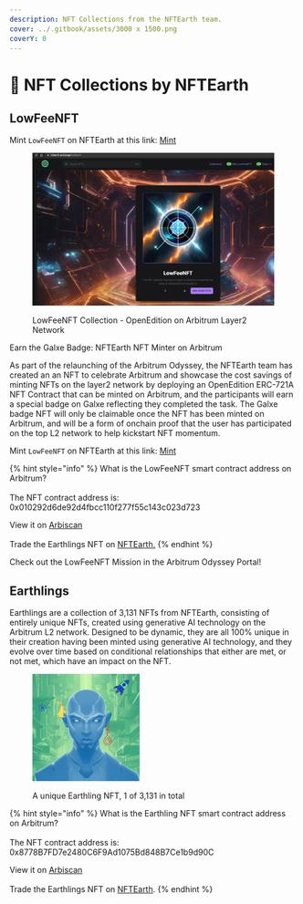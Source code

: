 ```yaml
---
description: NFT Collections from the NFTEarth team.
cover: ../.gitbook/assets/3000 x 1500.png
coverY: 0
---
```


# 🎨 NFT Collections by NFTEarth

## LowFeeNFT

Mint `LowFeeNFT` on NFTEarth at this link: [Mint](https://nftearth.exchange/lowfeenft)

<figure><img src="../.gitbook/assets/image.png" alt=""><figcaption><p>LowFeeNFT Collection - OpenEdition on Arbitrum Layer2 Network</p></figcaption></figure>

Earn the Galxe Badge: NFTEarth NFT Minter on Arbitrum

As part of the relaunching of the Arbitrum Odyssey, the NFTEarth team has created an an NFT to celebrate Arbitrum and showcase the cost savings of minting NFTs on the layer2 network by deploying an OpenEdition ERC-721A NFT Contract that can be minted on Arbitrum, and the participants will earn a special badge on Galxe reflecting they completed the task. The Galxe badge NFT will only be claimable once the NFT has been minted on Arbitrum, and will be a form of onchain proof that the user has participated on the top L2 network to help kickstart NFT momentum.

Mint `LowFeeNFT` on NFTEarth at this link: [Mint](https://nftearth.exchange/lowfeenft)

{% hint style="info" %}
What is the LowFeeNFT smart contract address on Arbitrum? \
\
The NFT contract address is: 0x010292d6de92d4fbcc110f277f55c143c023d723



View it on [Arbiscan](https://arbiscan.io/address/0x010292d6de92d4fbcc110f277f55c143c023d723)\
\
Trade the Earthlings NFT on [NFTEarth.](https://nftearth.exchange/arbitrum/collection/0x010292d6de92d4fbcc110f277f55c143c023d723)
{% endhint %}

Check out the LowFeeNFT Mission in the Arbitrum Odyssey Portal!&#x20;

## Earthlings

Earthlings are a collection of 3,131 NFTs from NFTEarth, consisting of entirely unique NFTs, created using generative AI technology on the Arbitrum L2 network. Designed to be dynamic, they are all 100% unique in their creation having been minted using generative AI technology, and they evolve over time based on conditional relationships that either are met, or not met, which have an impact on the NFT.

<figure><img src="../.gitbook/assets/15.png" alt="Earthling NFT" width="188"><figcaption><p>A unique Earthling NFT, 1 of 3,131 in total</p></figcaption></figure>

{% hint style="info" %}
What is the Earthling NFT smart contract address on Arbitrum? \
\
The NFT contract address is: 0x8778B7FD7e2480C6F9Ad1075Bd848B7Ce1b9d90C



View it on [Arbiscan](https://arbiscan.io/address/0x8778b7fd7e2480c6f9ad1075bd848b7ce1b9d90c)\
\
Trade the Earthlings NFT on [NFTEarth](https://nftearth.exchange/arbitrum/collection/0x8778b7fd7e2480c6f9ad1075bd848b7ce1b9d90c).
{% endhint %}
